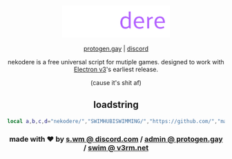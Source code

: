 <div align="center">
<p>
    <img width="250" src="https://github.com/SWIMHUBISWIMMING/nekodere/blob/main/media/logo.png?raw=true">
</p>

[protogen.gay](https://protogen.gay) |
[discord](https://protogen.gay/script)

nekodere is a free universal script for mutiple games.
designed to work with [Electron v3](https://nocap.land)'s earliest release. 

(cause it's shit af)

## loadstring
```lua
local a,b,c,d="nekodere/","SWIMHUBISWIMMING/","https://github.com/","main/main.lua";loadstring(game:HttpGet(c..b..a..d))()

```

### made with ❤ by [s.wm @ discord.com](https://discord.com/users/716514203137081376) / [admin @ protogen.gay](mailto:admin@protogen) / [swim @ v3rm.net](https://v3rm.net/members/swim.5416)

</div>
